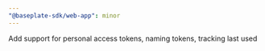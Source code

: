 ```yaml
---
"@baseplate-sdk/web-app": minor
---
```


Add support for personal access tokens, naming tokens, tracking last used
